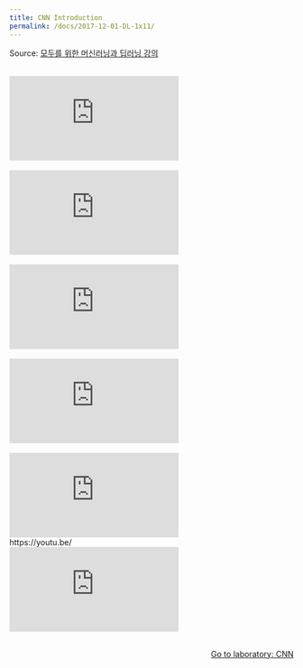```yaml
---
title: CNN Introduction
permalink: /docs/2017-12-01-DL-1x11/
---
```


Source: [모두를 위한 머신러닝과 딥러닝 강의](http://hunkim.github.io/ml/)
<script>
	embedPDF({url:'https://hunkim.github.io/ml/lec11.pdf'});
</script>
<br/>
<div class="youtube-container">
    <iframe frameborder="0" allowfullscreen src="https://www.youtube.com/embed/Em63mknbtWo"></iframe>
</div>
<br/>
<div class="youtube-container">
    <iframe frameborder="0" allowfullscreen src="https://www.youtube.com/embed/2-75C-yZaoA"></iframe>
</div>
<br/>
<div class="youtube-container">
    <iframe frameborder="0" allowfullscreen src="https://www.youtube.com/embed/KbNbWTnlYXs"></iframe>
</div>
<br/>
<div class="youtube-container">
    <iframe frameborder="0" allowfullscreen src="https://www.youtube.com/embed/E9Xh_fc9KnQ"></iframe>
</div>
<br/>
<div class="youtube-container">
    <iframe frameborder="0" allowfullscreen src="https://www.youtube.com/embed/pQ9Y9ZagZBk"></iframe>
</div>https://youtu.be/
<br/>
<div class="youtube-container">
    <iframe frameborder="0" allowfullscreen src="https://www.youtube.com/embed/c62uTWdhhMw"></iframe>
</div>
<br/>

<a style="float:right" target="_blank" href="https://docs.google.com/presentation/d/1h90rpyWiVlwkuCtMgTLfAVKIiqJrFunnKR7dqPNtI6I/edit">Go to laboratory: CNN</a>